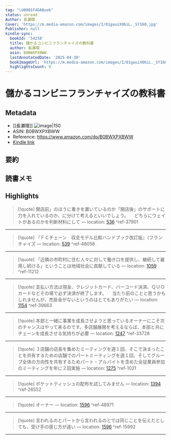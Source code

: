 ```yaml
---
tag: "\U0001F4DABook"
status: unread
Author: 長瀬環
Cover: 'https://m.media-amazon.com/images/I/81gauiX06iL._SY160.jpg'
Publisher: null
kindle-sync:
  bookId: '54258'
  title: 儲かるコンビニフランチャイズの教科書
  author: 長瀬環
  asin: B0BWXPXBWW
  lastAnnotatedDate: '2025-04-30'
  bookImageUrl: 'https://m.media-amazon.com/images/I/81gauiX06iL._SY160.jpg'
  highlightsCount: 9
---
```

# 儲かるコンビニフランチャイズの教科書
## Metadata
* [[長瀬環]]
![image|150](https://m.media-amazon.com/images/I/81gauiX06iL._SY160.jpg)
* ASIN: B0BWXPXBWW
* Reference: https://www.amazon.com/dp/B0BWXPXBWW
* [Kindle link](kindle://book?action=open&asin=B0BWXPXBWW)
## 要約
## 読書メモ
## Highlights
>[!quote]
>開店前」のほうに重きを置いているのか「開店後」のサポートに力を入れているのか、に分けて考えるといいでしょう。 　どちらにウェイトがあるのかを判断材料にして — location: [536](kindle://book?action=open&asin=B0BWXPXBWW&location=536) ^ref-37901

---
>[!quote]
>『ＦＣチェーン　収支モデル比較ハンドブック改訂版』（フランチャイズ — location: [539](kindle://book?action=open&asin=B0BWXPXBWW&location=539) ^ref-48058

---
>[!quote]
>「近隣の市町村に住む人々に対して働き口を提供し、継続して雇用し続ける」ということは地域社会に貢献している — location: [1059](kindle://book?action=open&asin=B0BWXPXBWW&location=1059) ^ref-11212

---
>[!quote]
>支払い方法は現金、クレジットカード、バーコード決済、ＱＵＯカードなどその場で必ず決済が終了します。 　当たり前のことと思うかもしれませんが、売掛金がないというのはとてもありがたい — location: [1154](kindle://book?action=open&asin=B0BWXPXBWW&location=1154) ^ref-39663

---
>[!quote]
>本部と一緒に事業を成長させようと思っているオーナーにこそ次のチャンスはやって来るのです。多店舗展開を考えるならば、本部と共にチェーンを成長させる気持ちが必要 — location: [1247](kindle://book?action=open&asin=B0BWXPXBWW&location=1247) ^ref-33728

---
>[!quote]
>３店舗の店長を集めたミーティングを週１回、そこで決まったことを共有するための店舗でのパートミーティングを週１回、そしてグループ全体の方向性を共有するためパート・アルバイトを含めた全従業員参加のミーティングを年に２回実施 — location: [1275](kindle://book?action=open&asin=B0BWXPXBWW&location=1275) ^ref-1021

---
>[!quote]
>ポケットティッシュの配布を試してみません — location: [1394](kindle://book?action=open&asin=B0BWXPXBWW&location=1394) ^ref-26552

---
>[!quote]
>オーナー — location: [1596](kindle://book?action=open&asin=B0BWXPXBWW&location=1596) ^ref-48971

---
>[!quote]
>言われるのとパートから言われるのとでは同じことを伝えたとしても、受け手の感じ方が違い — location: [1596](kindle://book?action=open&asin=B0BWXPXBWW&location=1596) ^ref-15992

---
